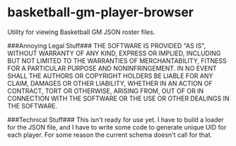 # basketball-gm-player-browser
Utility for viewing Basketball GM JSON roster files.

###Annoying Legal Stuff###
THE SOFTWARE IS PROVIDED "AS IS", WITHOUT WARRANTY OF ANY KIND, EXPRESS OR
IMPLIED, INCLUDING BUT NOT LIMITED TO THE WARRANTIES OF MERCHANTABILITY,
FITNESS FOR A PARTICULAR PURPOSE AND NONINFRINGEMENT. IN NO EVENT SHALL THE
AUTHORS OR COPYRIGHT HOLDERS BE LIABLE FOR ANY CLAIM, DAMAGES OR OTHER
LIABILITY, WHETHER IN AN ACTION OF CONTRACT, TORT OR OTHERWISE, ARISING FROM,
OUT OF OR IN CONNECTION WITH THE SOFTWARE OR THE USE OR OTHER DEALINGS IN
THE SOFTWARE.

###Technical Stuff###
This isn't ready for use yet.  I have to build a loader for the JSON file, and I have to write some code to generate unique UID for each player. For some reason the current schema doesn't call for that.

